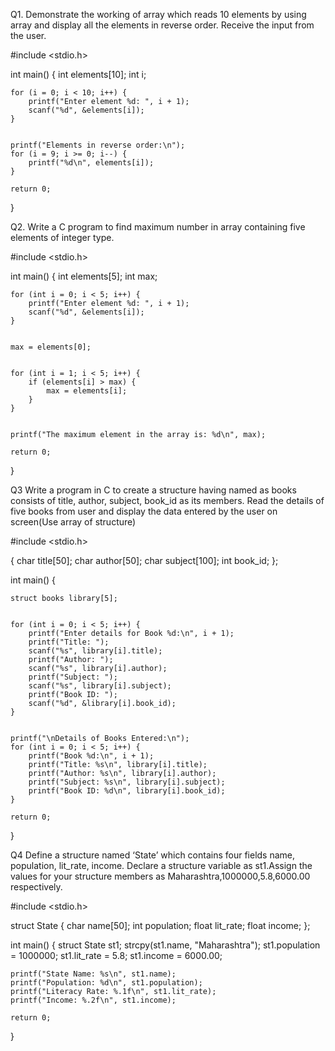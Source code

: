 Q1. Demonstrate the working of array which reads 10 elements by using 
array and display all the elements in reverse order. Receive the input 
from the user.


#include <stdio.h>

int main() {
    int elements[10];
    int i;


    for (i = 0; i < 10; i++) {
        printf("Enter element %d: ", i + 1);
        scanf("%d", &elements[i]);
    }

  
    printf("Elements in reverse order:\n");
    for (i = 9; i >= 0; i--) {
        printf("%d\n", elements[i]);
    }

    return 0;
}

Q2. Write a C program to find maximum number in array containing 
five elements of integer type.

#include <stdio.h>

int main() {
    int elements[5];
    int max;

    
    for (int i = 0; i < 5; i++) {
        printf("Enter element %d: ", i + 1);
        scanf("%d", &elements[i]);
    }

    
    max = elements[0];

  
    for (int i = 1; i < 5; i++) {
        if (elements[i] > max) {
            max = elements[i];
        }
    }

  
    printf("The maximum element in the array is: %d\n", max);

    return 0;
}

Q3 Write a program in C to create a structure having named as books 
consists of title, author, subject, book_id as its members. Read the 
details of five books from user and display the data entered by the 
user on screen(Use array of structure)


#include <stdio.h>

{
    char title[50];
    char author[50];
    char subject[100];
    int book_id;
};

int main() {
    
    struct books library[5];

    
    for (int i = 0; i < 5; i++) {
        printf("Enter details for Book %d:\n", i + 1);
        printf("Title: ");
        scanf("%s", library[i].title);
        printf("Author: ");
        scanf("%s", library[i].author);
        printf("Subject: ");
        scanf("%s", library[i].subject);
        printf("Book ID: ");
        scanf("%d", &library[i].book_id);
    }

    
    printf("\nDetails of Books Entered:\n");
    for (int i = 0; i < 5; i++) {
        printf("Book %d:\n", i + 1);
        printf("Title: %s\n", library[i].title);
        printf("Author: %s\n", library[i].author);
        printf("Subject: %s\n", library[i].subject);
        printf("Book ID: %d\n", library[i].book_id);
    }

    return 0;
}


Q4 Define a structure named ‘State’ which contains four fields name,
population, lit_rate, income. Declare a structure variable as 
st1.Assign the values for your structure members as 
Maharashtra,1000000,5.8,6000.00 respectively.



#include <stdio.h>

struct State {
    char name[50];
    int population;
    float lit_rate;
    float income;
};

int main() {
    struct State st1;
    strcpy(st1.name, "Maharashtra");
    st1.population = 1000000;
    st1.lit_rate = 5.8;
    st1.income = 6000.00;

    printf("State Name: %s\n", st1.name);
    printf("Population: %d\n", st1.population);
    printf("Literacy Rate: %.1f\n", st1.lit_rate);
    printf("Income: %.2f\n", st1.income);

    return 0;
}
